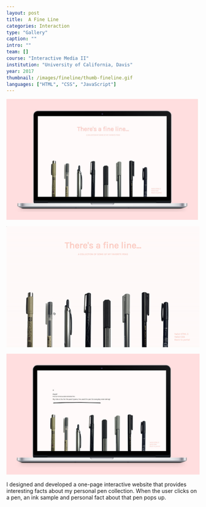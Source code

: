 ```yaml
---
layout: post
title:  A Fine Line
categories: Interaction
type: "Gallery"
caption: ""
intro: ""
team: []
course: "Interactive Media II"
institution: "University of California, Davis"
year: 2017
thumbnail: /images/fineline/thumb-fineline.gif
languages: ["HTML", "CSS", "JavaScript"]
---
```


![Screen before interaction](/images/fineline/fineline2.jpg)

![Interface demo](/images/fineline/fineline-demo.gif)

![Screen during interaction](/images/fineline/fineline1.jpg)

I designed and developed a one-page interactive website that provides interesting facts about my personal pen collection.
When the user clicks on a pen, an ink sample and personal fact about that pen pops up.
